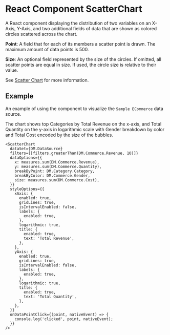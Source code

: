 # React Component ScatterChart

A React component displaying the distribution of two variables on an X-Axis, Y-Axis,
and two additional fields of data that are shown as colored circles scattered across the chart.

**Point**: A field that for each of its members a scatter point is drawn. The maximum amount of data points is 500.

**Size**: An optional field represented by the size of the circles.
If omitted, all scatter points are equal in size. If used, the circle size is relative to their value.

See [Scatter Chart](https://docs.sisense.com/main/SisenseLinux/scatter-chart.htm) for more information.

## Example

An example of using the component to visualize the `Sample ECommerce` data source.

The chart shows top Categories by Total Revenue on the x-axis, and Total Quantity on the y-axis in logarithmic scale
with Gender breakdown by color and Total Cost encoded by the size of the bubbles.
```tsx
<ScatterChart
  dataSet={DM.DataSource}
  filters={[filters.greaterThan(DM.Commerce.Revenue, 10)]}
  dataOptions={{
    x: measures.sum(DM.Commerce.Revenue),
    y: measures.sum(DM.Commerce.Quantity),
    breakByPoint: DM.Category.Category,
    breakByColor: DM.Commerce.Gender,
    size: measures.sum(DM.Commerce.Cost),
  }}
  styleOptions={{
    xAxis: {
      enabled: true,
      gridLines: true,
      isIntervalEnabled: false,
      labels: {
        enabled: true,
      },
      logarithmic: true,
      title: {
        enabled: true,
        text: 'Total Revenue',
      },
    },
    yAxis: {
      enabled: true,
      gridLines: true,
      isIntervalEnabled: false,
      labels: {
        enabled: true,
      },
      logarithmic: true,
      title: {
        enabled: true,
        text: 'Total Quantity',
      },
    },
  }}
  onDataPointClick={(point, nativeEvent) => {
    console.log('clicked', point, nativeEvent);
  }}
/>
```
